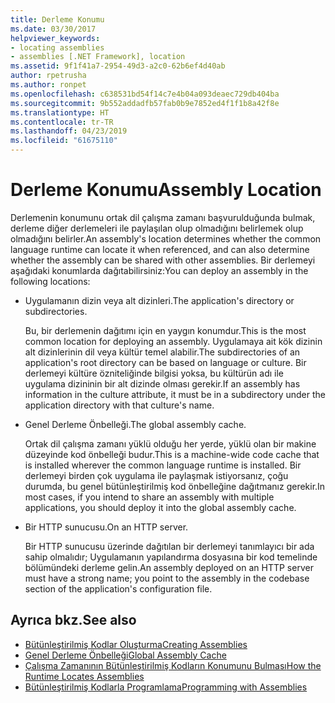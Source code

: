 ```yaml
---
title: Derleme Konumu
ms.date: 03/30/2017
helpviewer_keywords:
- locating assemblies
- assemblies [.NET Framework], location
ms.assetid: 9f1f41a7-2954-49d3-a2c0-62b6ef4d40ab
author: rpetrusha
ms.author: ronpet
ms.openlocfilehash: c638531bd54f14c7e4b04a093deaec729db404ba
ms.sourcegitcommit: 9b552addadfb57fab0b9e7852ed4f1f1b8a42f8e
ms.translationtype: HT
ms.contentlocale: tr-TR
ms.lasthandoff: 04/23/2019
ms.locfileid: "61675110"
---
```

# <a name="assembly-location"></a><span data-ttu-id="063b8-102">Derleme Konumu</span><span class="sxs-lookup"><span data-stu-id="063b8-102">Assembly Location</span></span>
<span data-ttu-id="063b8-103">Derlemenin konumunu ortak dil çalışma zamanı başvurulduğunda bulmak, derleme diğer derlemeleri ile paylaşılan olup olmadığını belirlemek olup olmadığını belirler.</span><span class="sxs-lookup"><span data-stu-id="063b8-103">An assembly's location determines whether the common language runtime can locate it when referenced, and can also determine whether the assembly can be shared with other assemblies.</span></span> <span data-ttu-id="063b8-104">Bir derlemeyi aşağıdaki konumlarda dağıtabilirsiniz:</span><span class="sxs-lookup"><span data-stu-id="063b8-104">You can deploy an assembly in the following locations:</span></span>  
  
- <span data-ttu-id="063b8-105">Uygulamanın dizin veya alt dizinleri.</span><span class="sxs-lookup"><span data-stu-id="063b8-105">The application's directory or subdirectories.</span></span>  
  
     <span data-ttu-id="063b8-106">Bu, bir derlemenin dağıtımı için en yaygın konumdur.</span><span class="sxs-lookup"><span data-stu-id="063b8-106">This is the most common location for deploying an assembly.</span></span> <span data-ttu-id="063b8-107">Uygulamaya ait kök dizinin alt dizinlerinin dil veya kültür temel alabilir.</span><span class="sxs-lookup"><span data-stu-id="063b8-107">The subdirectories of an application's root directory can be based on language or culture.</span></span> <span data-ttu-id="063b8-108">Bir derlemeyi kültüre özniteliğinde bilgisi yoksa, bu kültürün adı ile uygulama dizininin bir alt dizinde olması gerekir.</span><span class="sxs-lookup"><span data-stu-id="063b8-108">If an assembly has information in the culture attribute, it must be in a subdirectory under the application directory with that culture's name.</span></span>  
  
- <span data-ttu-id="063b8-109">Genel Derleme Önbelleği.</span><span class="sxs-lookup"><span data-stu-id="063b8-109">The global assembly cache.</span></span>  
  
     <span data-ttu-id="063b8-110">Ortak dil çalışma zamanı yüklü olduğu her yerde, yüklü olan bir makine düzeyinde kod önbelleği budur.</span><span class="sxs-lookup"><span data-stu-id="063b8-110">This is a machine-wide code cache that is installed wherever the common language runtime is installed.</span></span> <span data-ttu-id="063b8-111">Bir derlemeyi birden çok uygulama ile paylaşmak istiyorsanız, çoğu durumda, bu genel bütünleştirilmiş kod önbelleğine dağıtmanız gerekir.</span><span class="sxs-lookup"><span data-stu-id="063b8-111">In most cases, if you intend to share an assembly with multiple applications, you should deploy it into the global assembly cache.</span></span>  
  
- <span data-ttu-id="063b8-112">Bir HTTP sunucusu.</span><span class="sxs-lookup"><span data-stu-id="063b8-112">On an HTTP server.</span></span>  
  
     <span data-ttu-id="063b8-113">Bir HTTP sunucusu üzerinde dağıtılan bir derlemeyi tanımlayıcı bir ada sahip olmalıdır; Uygulamanın yapılandırma dosyasına bir kod temelinde bölümündeki derleme gelin.</span><span class="sxs-lookup"><span data-stu-id="063b8-113">An assembly deployed on an HTTP server must have a strong name; you point to the assembly in the codebase section of the application's configuration file.</span></span>  
  
## <a name="see-also"></a><span data-ttu-id="063b8-114">Ayrıca bkz.</span><span class="sxs-lookup"><span data-stu-id="063b8-114">See also</span></span>

- [<span data-ttu-id="063b8-115">Bütünleştirilmiş Kodlar Oluşturma</span><span class="sxs-lookup"><span data-stu-id="063b8-115">Creating Assemblies</span></span>](../../../docs/framework/app-domains/create-assemblies.md)
- [<span data-ttu-id="063b8-116">Genel Derleme Önbelleği</span><span class="sxs-lookup"><span data-stu-id="063b8-116">Global Assembly Cache</span></span>](../../../docs/framework/app-domains/gac.md)
- [<span data-ttu-id="063b8-117">Çalışma Zamanının Bütünleştirilmiş Kodların Konumunu Bulması</span><span class="sxs-lookup"><span data-stu-id="063b8-117">How the Runtime Locates Assemblies</span></span>](../../../docs/framework/deployment/how-the-runtime-locates-assemblies.md)
- [<span data-ttu-id="063b8-118">Bütünleştirilmiş Kodlarla Programlama</span><span class="sxs-lookup"><span data-stu-id="063b8-118">Programming with Assemblies</span></span>](../../../docs/framework/app-domains/programming-with-assemblies.md)
